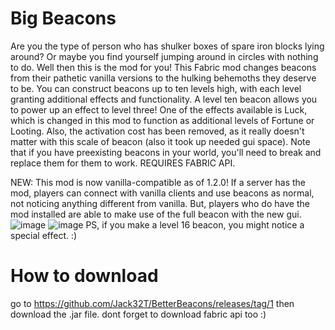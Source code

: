 # Big Beacons
Are you the type of person who has shulker boxes of spare iron blocks lying around? Or maybe you find yourself jumping around in circles with nothing to do. Well then this is the mod for you! This Fabric mod changes beacons from their pathetic vanilla versions to the hulking behemoths they deserve to be. You can construct beacons up to ten levels high, with each level granting additional effects and functionality. A level ten beacon allows you to power up an effect to level three! One of the effects available is Luck, which is changed in this mod to function as additional levels of Fortune or Looting. Also, the activation cost has been removed, as it really doesn't matter with this scale of beacon (also it took up needed gui space). Note that if you have preexisting beacons in your world, you'll need to break and replace them for them to work. REQUIRES FABRIC API.

NEW: This mod is now vanilla-compatible as of 1.2.0! If a server has the mod, players can connect with vanilla clients and use beacons as normal, not noticing anything different from vanilla. But, players who do have the mod installed are able to make use of the full beacon with the new gui.
![image](https://user-images.githubusercontent.com/88194223/127653232-778a9cbd-6c7e-44aa-88fe-31c9795fa127.png)
![image](https://user-images.githubusercontent.com/88194223/127653265-ffbdb1a1-131e-4ae9-a4f9-99d1a15f62de.png)
PS, if you make a level 16 beacon, you might notice a special effect. :)
# How to download 
go to https://github.com/Jack32T/BetterBeacons/releases/tag/1
then download the .jar file.
dont forget to download fabric api too :)

